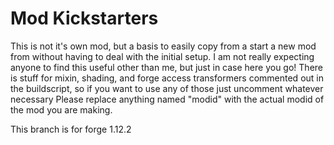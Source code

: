 # Mod Kickstarters
This is not it's own mod, but a basis to easily copy from a start a new mod from without having to deal with the initial setup.
I am not really expecting anyone to find this useful other than me, but just in case here you go!
There is stuff for mixin, shading, and forge access transformers commented out in the buildscript, so if you want to use any of those just uncomment whatever necessary
Please replace anything named "modid" with the actual modid of the mod you are making.

This branch is for forge 1.12.2